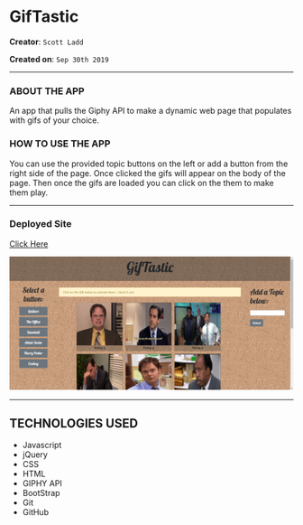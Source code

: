 # GifTastic

**Creator**: `Scott Ladd`

**Created on**: `Sep 30th 2019`

- - -

### ABOUT THE APP

An app that pulls the Giphy API to make a dynamic web page that populates with gifs of your choice.

### HOW TO USE THE APP

You can use the provided topic buttons on the left or add a button from the right side of the page. Once clicked the gifs will appear on the body of the page. Then once the gifs are loaded you can click on the them to make them play.

- - -

### Deployed Site

[Click Here](https://scottjr101.github.io/GifTastic/)

![GifTastic](assets/images/giftastic.png)

- - -

## TECHNOLOGIES USED
* Javascript
* jQuery
* CSS
* HTML
* GIPHY API
* BootStrap
* Git
* GitHub
